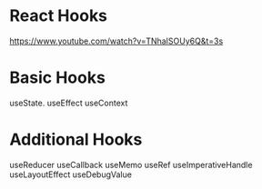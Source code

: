 # React Hooks

https://www.youtube.com/watch?v=TNhaISOUy6Q&t=3s


# Basic Hooks
useState.
useEffect
useContext

# Additional Hooks

useReducer
useCallback
useMemo
useRef
useImperativeHandle
useLayoutEffect
useDebugValue
